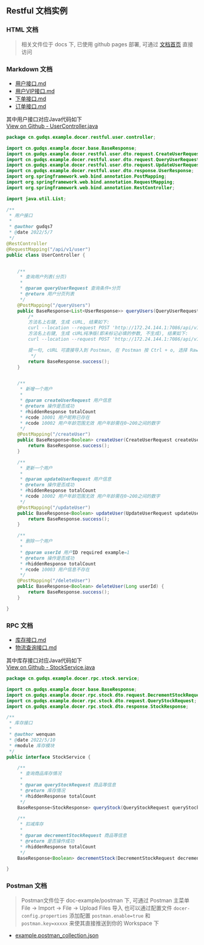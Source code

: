 

## Restful 文档实例

### HTML 文档

> 相关文件位于 docs 下, 已使用 github pages 部署, 可通过 [文档首页](https://docer-savior.github.io/docer-savior-plugin-usage-examples/) 直接访问

### Markdown 文档

- [用户接口.md](https://github.com/docer-savior/docer-savior-plugin-usage-examples/blob/master/doc-example/restful/%E7%94%A8%E6%88%B7%E6%A8%A1%E5%9D%97/%E7%94%A8%E6%88%B7%E6%8E%A5%E5%8F%A3.md)
- [用户VIP接口.md](https://github.com/docer-savior/docer-savior-plugin-usage-examples/blob/master/doc-example/restful/%E7%94%A8%E6%88%B7%E6%A8%A1%E5%9D%97/%E7%94%A8%E6%88%B7VIP%E6%8E%A5%E5%8F%A3.md)
- [下单接口.md](https://github.com/docer-savior/docer-savior-plugin-usage-examples/blob/master/doc-example/restful/%E8%AE%A2%E5%8D%95%E6%A8%A1%E5%9D%97/%E4%B8%8B%E5%8D%95%E6%8E%A5%E5%8F%A3.md)
- [订单接口.md](https://github.com/docer-savior/docer-savior-plugin-usage-examples/blob/master/doc-example/restful/%E8%AE%A2%E5%8D%95%E6%A8%A1%E5%9D%97/%E8%AE%A2%E5%8D%95%E6%8E%A5%E5%8F%A3.md)

其中用户接口对应Java代码如下  
[View on Github - UserController.java](https://github.com/docer-savior/docer-savior-plugin-usage-examples/blob/master/src/main/java/cn/gudqs/example/docer/restful/user/controller/UserController.java)
```java
package cn.gudqs.example.docer.restful.user.controller;

import cn.gudqs.example.docer.base.BaseResponse;
import cn.gudqs.example.docer.restful.user.dto.request.CreateUserRequest;
import cn.gudqs.example.docer.restful.user.dto.request.QueryUserRequest;
import cn.gudqs.example.docer.restful.user.dto.request.UpdateUserRequest;
import cn.gudqs.example.docer.restful.user.dto.response.UserResponse;
import org.springframework.web.bind.annotation.PostMapping;
import org.springframework.web.bind.annotation.RequestMapping;
import org.springframework.web.bind.annotation.RestController;

import java.util.List;

/**
 * 用户接口
 *
 * @author gudqs7
 * @date 2022/5/7
 */
@RestController
@RequestMapping("/api/v1/user")
public class UserController {


    /**
     * 查询用户列表(分页)
     *
     * @param queryUserRequest 查询条件+分页
     * @return 用户分页列表
     */
    @PostMapping("/queryUsers")
    public BaseResponse<List<UserResponse>> queryUsers(QueryUserRequest queryUserRequest) {
        /*
        方法名上右键, 生成 cURL, 结果如下:
        curl --location --request POST 'http://172.24.144.1:7086/api/v1/user/queryUsers' --header 'Content-Type: application/x-www-form-urlencoded' --data-urlencode 'pageNumber=1' --data-urlencode 'pageSize=20' --data-urlencode 'searchKeyword=模糊搜索词23' --data-urlencode 'gender=2' --data-urlencode 'ageStart=51' --data-urlencode 'ageEnd=40' --data-urlencode 'registerTimeStart=2022-05-09' --data-urlencode 'registerTimeEnd=2022-05-09'
        方法名上右键, 生成 cURL纯净版(即未标记必填的参数, 不生成), 结果如下:
        curl --location --request POST 'http://172.24.144.1:7086/api/v1/user/queryUsers' --header 'Content-Type: application/x-www-form-urlencoded' --data-urlencode 'pageNumber=1' --data-urlencode 'pageSize=20'

        提一句, cURL 可直接导入到 Postman, 在 Postman 按 Ctrl + o, 选择 Raw Text, 粘贴, 点两次橙色按钮确定即可.
         */
        return BaseResponse.success();
    }


    /**
     * 新增一个用户
     *
     * @param createUserRequest 用户信息
     * @return 操作是否成功
     * #hiddenResponse totalCount
     * #code 10001 用户昵称已存在
     * #code 10002 用户年龄范围无效 用户年龄需在0~200之间的数字
     */
    @PostMapping("/createUser")
    public BaseResponse<Boolean> createUser(CreateUserRequest createUserRequest) {
        return BaseResponse.success();
    }

    /**
     * 更新一个用户
     *
     * @param updateUserRequest 用户信息
     * @return 操作是否成功
     * #hiddenResponse totalCount
     * #code 10002 用户年龄范围无效 用户年龄需在0~200之间的数字
     */
    @PostMapping("/updateUser")
    public BaseResponse<Boolean> updateUser(UpdateUserRequest updateUserRequest) {
        return BaseResponse.success();
    }

    /**
     * 删除一个用户
     *
     * @param userId 用户ID required example=1
     * @return 操作是否成功
     * #hiddenResponse totalCount
     * #code 10003 用户信息不存在
     */
    @PostMapping("/deleteUser")
    public BaseResponse<Boolean> deleteUser(Long userId) {
        return BaseResponse.success();
    }

}
```

### RPC 文档

- [库存接口.md](https://github.com/docer-savior/docer-savior-plugin-usage-examples/blob/master/doc-example/rpc/%E5%BA%93%E5%AD%98%E6%A8%A1%E5%9D%97/%E5%BA%93%E5%AD%98%E6%8E%A5%E5%8F%A3.md)
- [物流查询接口.md](https://github.com/docer-savior/docer-savior-plugin-usage-examples/blob/master/doc-example/rpc/%E7%89%A9%E6%B5%81%E6%A8%A1%E5%9D%97/%E7%89%A9%E6%B5%81%E6%9F%A5%E8%AF%A2%E6%8E%A5%E5%8F%A3.md)

其中库存接口对应Java代码如下  
[View on Github - StockService.java](https://github.com/docer-savior/docer-savior-plugin-usage-examples/blob/master/src/main/java/cn/gudqs/example/docer/rpc/stock/service/StockService.java)
```java
package cn.gudqs.example.docer.rpc.stock.service;

import cn.gudqs.example.docer.base.BaseResponse;
import cn.gudqs.example.docer.rpc.stock.dto.request.DecrementStockRequest;
import cn.gudqs.example.docer.rpc.stock.dto.request.QueryStockRequest;
import cn.gudqs.example.docer.rpc.stock.dto.response.StockResponse;

/**
 * 库存接口
 *
 * @author wenquan
 * @date 2022/5/10
 * #module 库存模块
 */
public interface StockService {

    /**
     * 查询商品库存情况
     *
     * @param queryStockRequest 商品等信息
     * @return 库存情况
     * #hiddenResponse totalCount
     */
    BaseResponse<StockResponse> queryStock(QueryStockRequest queryStockRequest);

    /**
     * 扣减库存
     *
     * @param decrementStockRequest 商品等信息
     * @return 是否操作成功
     * #hiddenResponse totalCount
     */
    BaseResponse<Boolean> decrementStock(DecrementStockRequest decrementStockRequest);

}
```

### Postman 文档

> Postman文件位于 doc-example/postman 下, 可通过 Postman 主菜单 File -> Import -> File -> Upload Files 导入
> 也可以通过配置文件 `docer-config.properties` 添加配置 `postman.enable=true` 和 `postman.key=xxxxx` 来使其直接推送到你的 Workspace 下 

- [example.postman_collection.json](https://github.com/docer-savior/docer-savior-plugin-usage-examples/blob/master/doc-example/postman/example.postman_collection.json)

